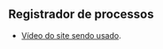 

## Registrador de processos

- [Vídeo do site sendo usado](https://www.youtube.com/watch?v=mG9QNLyFxug).
